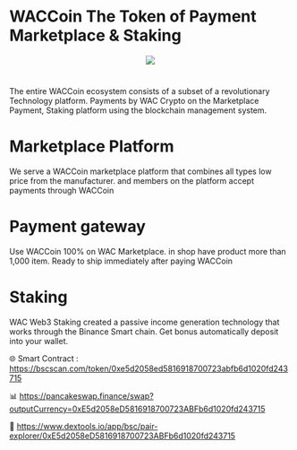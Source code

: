 # WACCoin The Token of Payment Marketplace & Staking

<div align="center"><img src="https://kaew8.live/wp-content/uploads/2023/12/bewneee.fw_.png)" /><br />
</div>
<div align="center">
  <h1>
</div>
The entire WACCoin ecosystem consists of a subset of a revolutionary Technology platform. Payments by WAC Crypto on the Marketplace Payment, Staking platform using the blockchain management system.

# Marketplace Platform

We serve a WACCoin marketplace platform that combines all types low price from the manufacturer. and members on the platform accept payments through WACCoin

# Payment gateway
Use WACCoin 100% on WAC Marketplace.  in shop have product more than 1,000 item. Ready to ship immediately after paying WACCoin

# Staking
WAC Web3 Staking created a passive income generation technology that works through the Binance Smart chain. Get bonus automatically deposit into your wallet.

🌐 Smart Contract : https://bscscan.com/token/0xe5d2058ed5816918700723abfb6d1020fd243715

📊 https://pancakeswap.finance/swap?outputCurrency=0xE5d2058eD5816918700723ABFb6d1020fd243715

🚀 https://www.dextools.io/app/bsc/pair-explorer/0xE5d2058eD5816918700723ABFb6d1020fd243715
